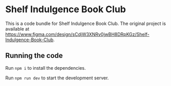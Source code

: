
  # Shelf Indulgence Book Club

  This is a code bundle for Shelf Indulgence Book Club. The original project is available at https://www.figma.com/design/sCdjW3XNRv0jwBH8DRpKGz/Shelf-Indulgence-Book-Club.

  ## Running the code

  Run `npm i` to install the dependencies.

  Run `npm run dev` to start the development server.
  